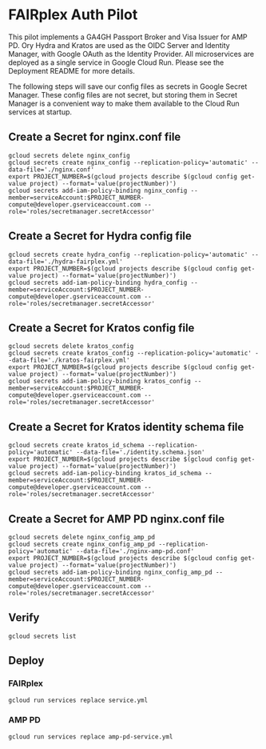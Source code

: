 # FAIRplex Auth Pilot

This pilot implements a GA4GH Passport Broker and Visa Issuer for AMP PD. Ory Hydra and Kratos are used as the OIDC Server and Identity Manager, with Google OAuth as the Identity Provider. All microservices are deployed as a single service in Google Cloud Run. Please see the Deployment README for more details.

The following steps will save our config files as secrets in Google Secret Manager. These config files are not secret, but storing them in Secret Manager is a convenient way to make them available to the Cloud Run services at startup.


## Create a Secret for nginx.conf file
```
gcloud secrets delete nginx_config
gcloud secrets create nginx_config --replication-policy='automatic' --data-file='./nginx.conf'
export PROJECT_NUMBER=$(gcloud projects describe $(gcloud config get-value project) --format='value(projectNumber)')
gcloud secrets add-iam-policy-binding nginx_config --member=serviceAccount:$PROJECT_NUMBER-compute@developer.gserviceaccount.com --role='roles/secretmanager.secretAccessor'
```

## Create a Secret for Hydra config file
```
gcloud secrets create hydra_config --replication-policy='automatic' --data-file='./hydra-fairplex.yml'
export PROJECT_NUMBER=$(gcloud projects describe $(gcloud config get-value project) --format='value(projectNumber)')
gcloud secrets add-iam-policy-binding hydra_config --member=serviceAccount:$PROJECT_NUMBER-compute@developer.gserviceaccount.com --role='roles/secretmanager.secretAccessor'
```

## Create a Secret for Kratos config file
```
gcloud secrets delete kratos_config
gcloud secrets create kratos_config --replication-policy='automatic' --data-file='./kratos-fairplex.yml'
export PROJECT_NUMBER=$(gcloud projects describe $(gcloud config get-value project) --format='value(projectNumber)')
gcloud secrets add-iam-policy-binding kratos_config --member=serviceAccount:$PROJECT_NUMBER-compute@developer.gserviceaccount.com --role='roles/secretmanager.secretAccessor'
```

## Create a Secret for Kratos identity schema file
```
gcloud secrets create kratos_id_schema --replication-policy='automatic' --data-file='./identity.schema.json'
export PROJECT_NUMBER=$(gcloud projects describe $(gcloud config get-value project) --format='value(projectNumber)')
gcloud secrets add-iam-policy-binding kratos_id_schema --member=serviceAccount:$PROJECT_NUMBER-compute@developer.gserviceaccount.com --role='roles/secretmanager.secretAccessor'
```

## Create a Secret for AMP PD nginx.conf file
```
gcloud secrets delete nginx_config_amp_pd
gcloud secrets create nginx_config_amp_pd --replication-policy='automatic' --data-file='./nginx-amp-pd.conf'
export PROJECT_NUMBER=$(gcloud projects describe $(gcloud config get-value project) --format='value(projectNumber)')
gcloud secrets add-iam-policy-binding nginx_config_amp_pd --member=serviceAccount:$PROJECT_NUMBER-compute@developer.gserviceaccount.com --role='roles/secretmanager.secretAccessor'
```

## Verify
```
gcloud secrets list
```

## Deploy

### FAIRplex
```
gcloud run services replace service.yml
```

### AMP PD
```
gcloud run services replace amp-pd-service.yml
```